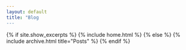 ```yaml
---
layout: default
title: "Blog
---
```


{% if site.show_excerpts %}
  {% include home.html %}
{% else %}
  {% include archive.html title="Posts" %}
{% endif %}
